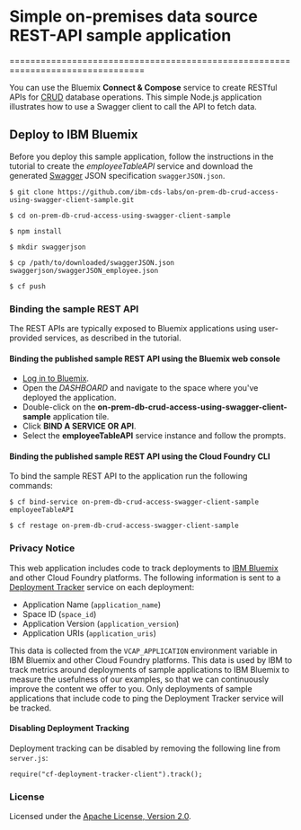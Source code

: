 # Simple on-premises data source REST-API sample application
================================================================================

You can use the Bluemix **Connect & Compose** service to create RESTful APIs for [CRUD](https://en.wikipedia.org/wiki/Create,_read,_update_and_delete) database operations. This simple Node.js application illustrates how to use a Swagger client to call the API to fetch data.

## Deploy to IBM Bluemix

Before you deploy this sample application, follow the instructions in the tutorial to create the _employeeTableAPI_ service and download the generated [Swagger](http://swagger.io/) JSON specification `swaggerJSON.json`.

    $ git clone https://github.com/ibm-cds-labs/on-prem-db-crud-access-using-swagger-client-sample.git

    $ cd on-prem-db-crud-access-using-swagger-client-sample
    
    $ npm install

    $ mkdir swaggerjson
    
    $ cp /path/to/downloaded/swaggerJSON.json swaggerjson/swaggerJSON_employee.json

    $ cf push

### Binding the sample REST API

The REST APIs are typically exposed to Bluemix applications using user-provided services, as described in the tutorial.

#### Binding the published sample REST API using the Bluemix web console
  * [Log in to Bluemix](https://console.ng.bluemix.net/).
  * Open the *DASHBOARD* and navigate to the space where you've deployed the application.
  * Double-click on the **on-prem-db-crud-access-using-swagger-client-sample** application tile.
  * Click **BIND A SERVICE OR API**.
  * Select the **employeeTableAPI** service instance and follow the prompts.

#### Binding the published sample REST API using the Cloud Foundry CLI

To bind the sample REST API to the application run the following commands:

    $ cf bind-service on-prem-db-crud-access-swagger-client-sample employeeTableAPI

    $ cf restage on-prem-db-crud-access-swagger-client-sample


### Privacy Notice

This web application includes code to track deployments to [IBM Bluemix](https://www.bluemix.net/) and other Cloud Foundry platforms. The following information is sent to a [Deployment Tracker](https://github.com/cloudant-labs/deployment-tracker) service on each deployment:

* Application Name (`application_name`)
* Space ID (`space_id`)
* Application Version (`application_version`)
* Application URIs (`application_uris`)

This data is collected from the `VCAP_APPLICATION` environment variable in IBM Bluemix and other Cloud Foundry platforms. This data is used by IBM to track metrics around deployments of sample applications to IBM Bluemix to measure the usefulness of our examples, so that we can continuously improve the content we offer to you. Only deployments of sample applications that include code to ping the Deployment Tracker service will be tracked.

#### Disabling Deployment Tracking

Deployment tracking can be disabled by removing the following line from `server.js`:

```
require("cf-deployment-tracker-client").track();
```

### License

Licensed under the [Apache License, Version 2.0](https://github.com/ibm-cds-labs/on-prem-connectivity-test-java-sample/blob/master/LICENSE).
